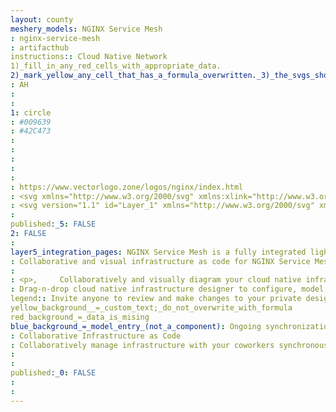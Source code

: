 ```yaml
---
layout: county 
meshery_models: NGINX Service Mesh
: nginx-service-mesh
: artifacthub
instructions:: Cloud Native Network
1)_fill_in_any_red_cells_with_appropriate_data.
2)_mark_yellow_any_cell_that_has_a_formula_overwritten._3)_the_svgs_shouldn't_have_xml_header_they_are_added_programmatically_through_workflows: Service Mesh
: AH
: 
: 
1: circle
: #009639
: #42C473
: 
: 
: 
: 
: 
: https://www.vectorlogo.zone/logos/nginx/index.html
: <svg xmlns="http://www.w3.org/2000/svg" xmlns:xlink="http://www.w3.org/1999/xlink" id="Layer_1" x="0" y="0" version="1.1" viewBox="0 0 318 361" xml:space="preserve" style="enable-background:new 0 0 318 361"><style type="text/css">.st0{fill:#009639}.st1{fill:none;stroke:#fff;stroke-width:6.0241;stroke-miterlimit:10}.st2{fill:#fff}.st3{fill:#989898}</style><g><g><path d="M3.1127,270.0055c1.6271,2.8325,3.9871,5.1744,6.832,6.7797l139.7648,80.6932l0.0044-0.0044 c5.7342,3.368,12.8423,3.368,18.5765,0l139.7691-80.6932c5.7819-3.2802,9.3345-9.4337,9.2839-16.0811V99.3134l-0.0044-0.0044 c0.05-6.6494-3.5043-12.8047-9.2883-16.0854L168.2817,2.5304V2.526c-5.7295-3.3681-12.834-3.3681-18.5635,0v0.0044L9.9535,83.2236 c-5.7869,3.2783-9.3434,9.4346-9.2926,16.0854l-0.0044,0.0044v161.3864c-0.0314,3.2656,0.8154,6.4796,2.4519,9.3057" class="st0"/><g><polyline points="160.009 181.571 73.852 229.643 160.009 281.123" class="st1"/><polyline points="71.834 130.357 160.009 78.877 160.009 181.571 246.166 130.357 246.166 229.643 160.009 181.571" class="st1"/><circle cx="71.834" cy="130.357" r="23.657" class="st2"/><circle cx="246.166" cy="130.357" r="23.657" class="st2"/><circle cx="160.009" cy="78.877" r="23.657" class="st2"/><circle cx="160.009" cy="181.571" r="23.657" class="st2"/><circle cx="73.852" cy="229.643" r="23.657" class="st2"/><circle cx="160.009" cy="281.123" r="23.657" class="st2"/><circle cx="246.166" cy="229.643" r="23.657" class="st2"/></g></g><path d="M300.4747,326.5712h2.2967v-5.1155h1.8168c1.201,0,2.0626,0.1171,2.5518,0.4261 c0.803,0.4706,1.2128,1.4796,1.2128,2.9756v1.0489l0.0515,0.391c0.0281,0.0866,0.0281,0.1217,0.0352,0.1639 c0.0117,0.0632,0.0164,0.0819,0.0515,0.11h2.1281l-0.0773-0.1452c-0.0632-0.0983-0.0983-0.3207-0.103-0.6649 c-0.0305-0.3676-0.0305-0.6813-0.0305-0.9716v-0.9692c0-0.6508-0.2434-1.3157-0.7117-2.0275 c-0.4823-0.6859-1.2408-1.0933-2.2663-1.2736c0.8101-0.1358,1.4469-0.3512,1.8893-0.6134 c0.8686-0.5478,1.2689-1.4375,1.2689-2.5753c0-1.6365-0.6461-2.7556-2.0087-3.3034c-0.7515-0.3091-1.9291-0.4659-3.5609-0.4659 h-4.5442L300.4747,326.5712L300.4747,326.5712z M307.0066,319.5571c-0.4612,0.199-1.194,0.2903-2.1843,0.2903h-2.0508v-4.7362 h1.9572c1.2689,0,2.189,0.1803,2.7603,0.508c0.5829,0.3254,0.8639,0.9552,0.8639,1.8987 C308.3528,318.5246,307.9149,319.1848,307.0066,319.5571 M313.6766,311.7375c-2.3365-2.3061-5.1319-3.4485-8.4353-3.4485 c-3.2332,0-6.0543,1.1425-8.3369,3.4485c-2.3365,2.3131-3.4673,5.1108-3.4673,8.3954c0,3.28,1.1191,6.0894,3.4251,8.3908 c2.2896,2.3365,5.1154,3.4954,8.3791,3.4954c3.3034,0,6.0988-1.1589,8.4353-3.4954c2.2897-2.3131,3.4719-5.1342,3.4719-8.3908 C317.1485,316.8249,315.9663,314.0506,313.6766,311.7375 M312.4709,312.9152c1.9993,1.9525,2.9779,4.3874,2.9779,7.2178 c0,2.8024-0.9786,5.2559-2.9779,7.253c-1.969,1.9876-4.3874,3.0084-7.2296,3.0084c-2.8211,0-5.2255-1.0208-7.2202-3.0084 c-1.9572-1.997-2.9639-4.4506-2.9639-7.253c0-2.8305,1.0067-5.2653,2.9639-7.2178c2.0228-2.0321,4.4178-3.0295,7.2202-3.0295 C308.0718,309.8857,310.4785,310.883,312.4709,312.9152" class="st3"/></g></svg>
: <svg version="1.1" id="Layer_1" xmlns="http://www.w3.org/2000/svg" xmlns:xlink="http://www.w3.org/1999/xlink" x="0px" y="0px",          viewBox="0 0 26.3 27.4" style="enable-background:new 0 0 26.3 27.4;" xml:space="preserve">, <style type="text/css">,         .st0{fill:#FFFFFF;}, </style>, <path class="st0" d="M18.9,11.1L15,13c0.1,0.2,0.1,0.5,0.1,0.7c0,0.2-0.1,0.5-0.2,0.7l3.7,2c0.3-0.4,0.8-0.6,1.4-0.7l0.2-4,         c0,0-0.1,0-0.1,0C19.6,11.7,19.2,11.4,18.9,11.1L18.9,11.1z"/>, <path class="st0" d="M25.5,6.3L13.9,0.2c-0.5-0.3-1.1-0.3-1.5,0L0.8,6.3C0.3,6.6,0,7,0,7.6v12.3c0,0.3,0.1,0.5,0.2,0.7,         c0.1,0.2,0.3,0.4,0.6,0.5l11.6,6.1c0.5,0.3,1.1,0.3,1.5,0l11.6-6.1c0.5-0.3,0.8-0.7,0.8-1.2V7.6C26.3,7.1,26,6.6,25.5,6.3L25.5,6.3z,          M20.7,15.7c1.1,0.2,1.8,1.1,1.6,2.1c-0.2,1-1.2,1.6-2.3,1.5s-1.8-1.1-1.6-2.1c0-0.1,0.1-0.3,0.1-0.4l-3.7-1.9,         c-0.4,0.5-1,0.7-1.6,0.7c-0.6,0-1.2-0.3-1.6-0.7l-3.7,1.9c0.2,0.4,0.2,1,0,1.4l3.8,2.1c0.4-0.4,0.9-0.7,1.5-0.7c1.1,0,2,0.8,2,1.8,         c0,1-0.9,1.8-2,1.8s-2-0.8-2-1.8c0-0.3,0.1-0.5,0.2-0.7l-3.8-2.1c-0.4,0.4-1,0.7-1.5,0.7c-1.1,0-2-0.8-2-1.8c0-1,0.9-1.8,2-1.8,         c0.6,0,1.2,0.3,1.6,0.7l3.7-1.9c-0.1-0.2-0.1-0.4-0.1-0.7c0-0.9,0.7-1.7,1.7-1.8V7.8c-0.5-0.1-1-0.3-1.3-0.7L7.7,9.2,         c0.1,0.2,0.2,0.5,0.2,0.7c0,1-0.9,1.8-2,1.8s-2-0.8-2-1.8c0-1,0.9-1.8,2-1.8c0.6,0,1.2,0.3,1.6,0.7l3.9-2.1,         c-0.1-0.2-0.2-0.5-0.2-0.7c0-1,0.9-1.8,2-1.8c1.1,0,2,0.8,2,1.8c0,0.9-0.7,1.7-1.7,1.8V12c0.5,0.1,1,0.3,1.3,0.7l3.8-2.1,         c-0.2-0.3-0.2-0.7-0.1-1.1c0.2-1,1.2-1.6,2.3-1.4c1.1,0.2,1.8,1.1,1.6,2.1c-0.2,0.8-0.9,1.4-1.7,1.4L20.7,15.7,         C20.6,15.7,20.6,15.7,20.7,15.7z"/>, </svg>, 
: 
published:_5: FALSE
2: FALSE
: 
layer5_integration_pages: NGINX Service Mesh is a fully integrated lightweight service mesh that leverages a data plane powered by NGINX Plus to manage container traffic in Kubernetes environments.
: Collaborative and visual infrastructure as code for NGINX Service Mesh
: 
: <p>,     Collaboratively and visually diagram your cloud native infrastructure with GitOps-style pipeline integration. Design, test, and manage configuration your Kubernetes-based, containerized applications as a visual topology., </p>, <p>,     Looking for best practice cloud native design and deployment best practices? Choose from thousands of pre-built components in MeshMap. Choose from hundreds of ready-made design patterns by importing templates from Meshery Catalog or use our low code designer, MeshMap, to create and deploy your own cloud native infrastructure designs., </p>
: Drag-n-drop cloud native infrastructure designer to configure, model, and deploy your workloads.
legend:: Invite anyone to review and make changes to your private designs.
yellow_background__=_custom_text;_do_not_overwrite_with_formula
red_background_=_data_is_mising
blue_background_=_model_entry_(not_a_component): Ongoing synchronization of Kubernetes configuration and changes across any number of clusters.
: Collaborative Infrastructure as Code
: Collaboratively manage infrastructure with your coworkers synchronously sharing the same designs.
: 
: 
published:_0: FALSE
: 
: 
---
```

